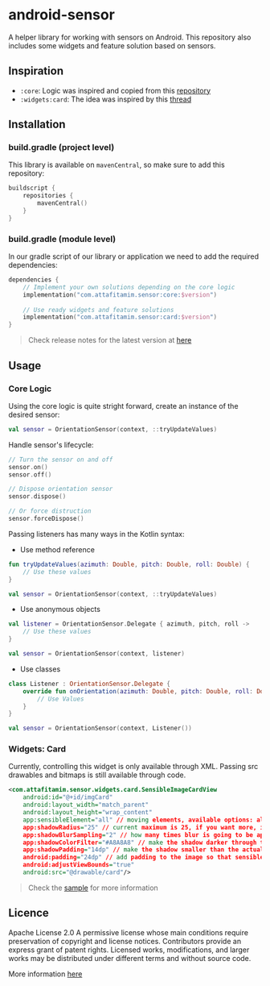# android-sensor
A helper library for working with sensors on Android. This repository also includes some widgets and feature solution based on sensors.

## Inspiration
- `:core`: Logic was inspired and copied from this [repository](https://github.com/majidgolshadi/Android-Orientation-Sensor)
- `:widgets:card`: The idea was inspired by this [thread](https://www.reddit.com/r/reactnative/comments/w59tsg/fake_depth_animation_implemented_with_reanimated/)

## Installation
### build.gradle (project level)
This library is available on `mavenCentral`, so make sure to add this repository:
```kotlin
buildscript {
    repositories {
        mavenCentral()
    }
}
```

### build.gradle (module level)
In our gradle script of our library or application we need to add the required dependencies:
```kotlin
dependencies {
    // Implement your own solutions depending on the core logic
    implementation("com.attafitamim.sensor:core:$version")
   
    // Use ready widgets and feature solutions
    implementation("com.attafitamim.sensor:card:$version")
}
```
> Check release notes for the latest version at [here](https://github.com/tamimattafi/android-sensor/releases)

## Usage
### Core Logic
Using the core logic is quite stright forward, create an instance of the desired sensor:
```kotlin
val sensor = OrientationSensor(context, ::tryUpdateValues)
```

Handle sensor's lifecycle:
```kotlin
// Turn the sensor on and off
sensor.on()
sensor.off()

// Dispose orientation sensor
sensor.dispose()

// Or force distruction
sensor.forceDispose()
```

Passing listeners has many ways in the Kotlin syntax:
- Use method reference
```kotlin
fun tryUpdateValues(azimuth: Double, pitch: Double, roll: Double) {
    // Use these values
}

val sensor = OrientationSensor(context, ::tryUpdateValues)
```

- Use anonymous objects
```kotlin
val listener = OrientationSensor.Delegate { azimuth, pitch, roll -> 
    // Use these values
}

val sensor = OrientationSensor(context, listener)
```

- Use classes
```kotlin
class Listener : OrientationSensor.Delegate {
    override fun onOrientation(azimuth: Double, pitch: Double, roll: Double) {
        // Use Values
    }
}

val sensor = OrientationSensor(context, Listener())
```

### Widgets: Card
Currently, controlling this widget is only available through XML. Passing src drawables and bitmaps is still available through code.
```xml
<com.attafitamim.sensor.widgets.card.SensibleImageCardView
    android:id="@+id/imgCard"
    android:layout_width="match_parent"
    android:layout_height="wrap_content"
    app:sensibleElement="all" // moving elements, available options: all, shadow, image, none
    app:shadowRadius="25" // current maximum is 25, if you want more, increse blur sampling
    app:shadowBlurSampling="2" // how many times blur is going to be applied to the image
    app:shadowColorFilter="#A8A8A8" // make the shadow darker through this color
    app:shadowPadding="14dp" // make the shadow smaller than the actual image to add realistic looks
    android:padding="24dp" // add padding to the image so that sensible elements will be able to move
    android:adjustViewBounds="true"
    android:src="@drawable/card"/>
```
> Check the [sample](https://github.com/tamimattafi/android-sensor/blob/main/sample/src/main/res/layout/activity_main.xml) for more information

## Licence
Apache License 2.0
A permissive license whose main conditions require preservation of copyright and license notices. Contributors provide an express grant of patent rights. Licensed works, modifications, and larger works may be distributed under different terms and without source code.

More information [here](https://github.com/tamimattafi/android-sensor/blob/main/LICENSE)
